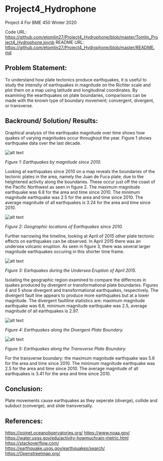 # Project4_Hydrophone
Project 4 For BME 450 Winter 2020

Code URL: https://github.com/etomlin27/Project4_Hydrophone/blob/master/Tomlin_Project4_Hydrophone.ipynb
README URL: https://github.com/etomlin27/Project4_Hydrophone/blob/master/README.md

## Problem Statement:

To understand how plate tectonics produce earthquakes, it is useful to study the intensity of earthquakes in magnitude on the Richter scale and plot them on a map using latitude and longitudinal coordinates. By examining the eearthquakes on plate boundaries, comparisons can be made with the known type of boundary movement; convergent, divergent, or transverse.

## Backround/ Solution/ Results:

Graphical analysis of the earthquake magnitude over time shows how quakes of varying magnitudes occur throughout the year. Figure 1 shows earthquake data over the last decade.

![alt text](https://github.com/etomlin27/Plate_Tectonics_Project3/blob/master/Magtime.png)

*Figure 1: Earthquakes by magnitude since 2010.*

Looking at earthquakes since 2010 on a map reveals the boundaries of the tectonic plates in the area, namely the Juan de Fuca plate, due to the heightened activity along the boundaries. These occur just off the coast of the Pacific Northwest as seen in figure 2. The maximum magnitude earthquake was  6.8  for the area and time since 2010. The minimum magnitude earthquake was  2.5  for the area and time since 2010. The average magnitude of all earthquakes is  3.24  for the area and time since 2010.

![alt text](https://github.com/etomlin27/Plate_Tectonics_Project3/blob/master/Bigplot.png)

*Figure 2: Geographic locations of Earthquakes since 2010.*

Further narrowing the timeline, looking at April of 2015 other plate tectonic effects on earthquakes can be observed. In April 2015 there was an undersea volcanic eruption. As seen in figure 3, there was several larger magnitude earthquakes occuring in this shorter time frame.

![alt text](https://github.com/etomlin27/Plate_Tectonics_Project3/blob/master/Aprplot.png)

*Figure 3: Earhquakes during the Undersea Eruption of April 2015.*

Isolating the geographic region examined to compare the differnces in quakes produced by divergent or transformational plate boundaries. Figures 4 and 5 show divergent and transformational earthquakes, respectively. The divergent fault line appears to produce more earthquakes but at a lower magnitude. The divergent faultline statistics are: maximum magnitude earthquake was 6.6, minimum magnitude earthquake was  2.5, average magnitude of all earthquakes is  2.97.

![alt text](https://github.com/etomlin27/Plate_Tectonics_Project3/blob/master/Divplot.png)

*Figure 4: Earthquakes along the Divergent Plate Boundary.*

![alt text](https://github.com/etomlin27/Plate_Tectonics_Project3/blob/master/Transplot.png)

*Figure 5: Earthquakes along the Transverse Plate Boundary.*

For the transverse boundary: the maximum magnitude earthquake was  5.6  for the area and time since 2010. The minimum magnitude earthquake was  2.5  for the area and time since 2010. The average magnitude of all earthquakes is  3.41  for the area and time since 2010.

## Conclusion:

Plate movements cause earthquakes as they seperate (diverge), collide and subduct (converge), and slide transversally.

## References:

https://ooinet.oceanobservatories.org/
https://www.noaa.gov/
https://water.usgs.gov/edu/activity-howmuchrain-metric.html
https://stackoverflow.com/
https://earthquake.usgs.gov/earthquakes/search/
https://Openstreetmap.org/
